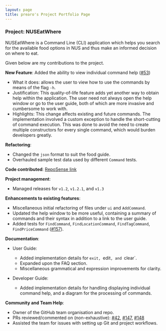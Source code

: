 ```yaml
---
layout: page
title: prearo's Project Portfolio Page
---
```


### Project: NUSEatWhere

NUSEatWhere is a Command Line (CLI) application which helps you search for the available food options in NUS and thus make an informed decision on where to eat.

Given below are my contributions to the project.

**New Feature**: Added the ability to view individual command help ([#53](https://github.com/AY2223S1-CS2103T-W11-1/tp/pull/53))
* What it does: allows the user to view how to use the commands by means of the flag `-h`.
* Justification: This quality-of-life feature adds yet another way to obtain help within the application.
The user need not always open the help window or go to the user guide, both of which are more invasive and cumbersome to work with.
* Highlights: This change affects existing and future commands. The implementation involved a custom exception to handle 
the short-cutting of command execution. This was done to avoid the need to create multiple constructors for every single command,
which would burden developers greatly.

**Refactoring**:
* Changed the `json` format to suit the food guide.
* Overhauled sample test data used by different `Command` tests.

**Code contributed**: [RepoSense link](https://nus-cs2103-ay2223s1.github.io/tp-dashboard/?search=&sort=groupTitle&sortWithin=title&timeframe=commit&mergegroup=&groupSelect=groupByRepos&breakdown=true&checkedFileTypes=docs~functional-code~test-code~other&since=2022-09-16&tabOpen=true&tabType=authorship&tabAuthor=Prearo&tabRepo=AY2223S1-CS2103T-W11-1%2Ftp%5Bmaster%5D&authorshipIsMergeGroup=false&authorshipFileTypes=docs~functional-code~test-code~other&authorshipIsBinaryFileTypeChecked=false&authorshipIsIgnoredFilesChecked=false)

**Project management**:
* Managed releases for `v1.2`, `v1.2.1`, and `v1.3`

**Enhancements to existing features**:
* Miscellaneous initial refactoring of files under `ui` and `AddCommand`.
* Updated the help window to be more useful, containing a summary of commands and their syntax in addition to a link to the user guide.
* Added tests for `FindCommand`, `FindLocationCommand`, `FindTagCommand`, `FindPriceCommand`
([#157](https://github.com/AY2223S1-CS2103T-W11-1/tp/pull/157)).

**Documentation**:
* User Guide: 
  * Added implementation details for `exit, `edit`, and `clear`.
  * Expanded upon the FAQ section.
  * Miscellaneous grammatical and expression improvements for clarity.

* Developer Guide:
  * Added implementation details for handling displaying individual command help, and a diagram for
  the processing of commands.

**Community and Team Help**:
* Owner of the GitHub team organisation and repo.
* PRs reviewed/commented on (non-exhaustive):
[#42](https://github.com/AY2223S1-CS2103T-W11-1/tp/pull/42),
[#147](https://github.com/AY2223S1-CS2103T-W11-1/tp/pull/147),
[#148](https://github.com/AY2223S1-CS2103T-W11-1/tp/pull/148)
* Assisted the team for issues with setting up Git and project workflows.

